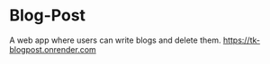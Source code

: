 # Blog-Post
A web app where users can write blogs and delete them.
https://tk-blogpost.onrender.com
